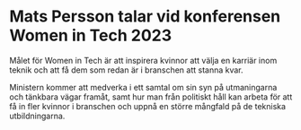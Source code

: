# Mats Persson talar vid konferensen Women in Tech 2023

Målet för Women in Tech är att inspirera kvinnor att välja en karriär inom teknik och att få dem som redan är i branschen att stanna kvar.

Ministern kommer att medverka i ett samtal om sin syn på utmaningarna och tänkbara vägar framåt, samt hur man från politiskt håll kan arbeta för att få in fler kvinnor i branschen och uppnå en större mångfald på de tekniska utbildningarna.

